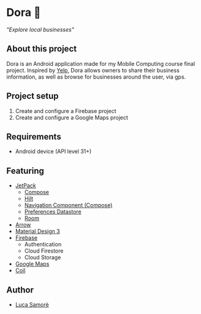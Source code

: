 # Dora 🤗
<i>"Explore local businesses"</i>

## About this project
Dora is an Android application made for my Mobile Computing course final project.
Inspired by [Yelp](https://www.yelp.com), Dora allows owners to share their business information, as well as browse for businesses around the user, via gps.

## Project setup
1. Create and configure a Firebase project
2. Create and configure a Google Maps project

## Requirements
- Android device (API level 31+)

## Featuring
- [JetPack](https://developer.android.com/jetpack)
  - [Compose](https://developer.android.com/jetpack/compose)
  - [Hilt](https://developer.android.com/training/dependency-injection/hilt-android)
  - [Navigation Component (Compose)](https://developer.android.com/jetpack/compose/navigation)
  - [Preferences Datastore](https://developer.android.com/topic/libraries/architecture/datastore)
  - [Room](https://developer.android.com/training/data-storage/room)
- [Arrow](https://arrow-kt.io/)
- [Material Design 3](https://m3.material.io/)
- [Firebase](https://firebase.google.com/)
  - Authentication
  - Cloud Firestore
  - Cloud Storage
- [Google Maps](https://developers.google.com/maps)
- [Coil](https://coil-kt.github.io/coil/)

## Author
- [Luca Samorè](https://github.com/LucaSamore)
